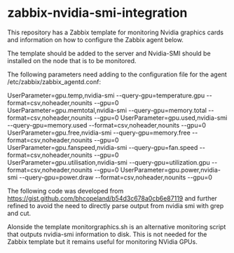 # zabbix-nvidia-smi-integration
This repository has a Zabbix template for monitoring Nvidia graphics cards and information on how to configure the Zabbix agent below.

The template should be added to the server and Nvidia-SMI should be installed on the node that is to be monitored.

The following parameters need adding to the configuration file for the agent /etc/zabbix/zabbix_agentd.conf:

UserParameter=gpu.temp,nvidia-smi --query-gpu=temperature.gpu --format=csv,noheader,nounits --gpu=0
UserParameter=gpu.memtotal,nvidia-smi --query-gpu=memory.total --format=csv,noheader,nounits --gpu=0
UserParameter=gpu.used,nvidia-smi --query-gpu=memory.used --format=csv,noheader,nounits --gpu=0
UserParameter=gpu.free,nvidia-smi --query-gpu=memory.free --format=csv,noheader,nounits --gpu=0
UserParameter=gpu.fanspeed,nvidia-smi --query-gpu=fan.speed --format=csv,noheader,nounits --gpu=0
UserParameter=gpu.utilisation,nvidia-smi --query-gpu=utilization.gpu --format=csv,noheader,nounits --gpu=0
UserParameter=gpu.power,nvidia-smi --query-gpu=power.draw --format=csv,noheader,nounits --gpu=0


The following code was developed from https://gist.github.com/bhcopeland/b54d3c678a0cb6e87119 and further refined to avoid the need to directly parse output from nvidia smi with grep and cut.

Alonside the template monitorgraphics.sh is an alternative monitoring script that outputs nvidia-smi information to disk. This is not needed for the Zabbix template but it remains useful for monitoring NVidia GPUs.